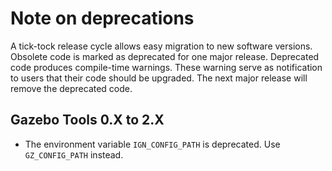 # Note on deprecations
A tick-tock release cycle allows easy migration to new software versions.
Obsolete code is marked as deprecated for one major release.
Deprecated code produces compile-time warnings. These warning serve as
notification to users that their code should be upgraded. The next major
release will remove the deprecated code.

## Gazebo Tools 0.X to 2.X

* The environment variable `IGN_CONFIG_PATH` is deprecated. Use `GZ_CONFIG_PATH` instead.
